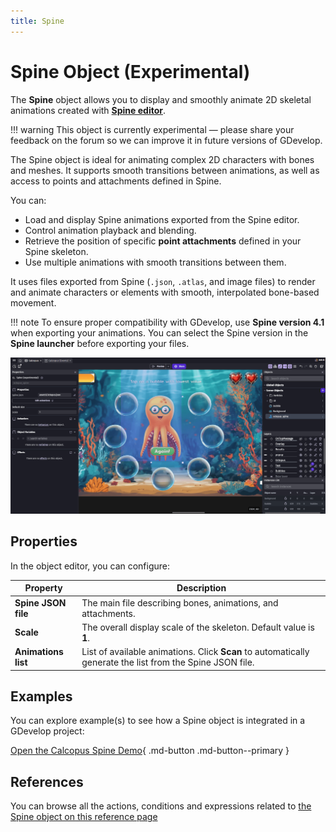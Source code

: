 ```yaml
---
title: Spine
---
```


# Spine Object (Experimental)

The **Spine** object allows you to display and smoothly animate 2D skeletal animations created with [**Spine editor**](https://esotericsoftware.com/spine).

!!! warning
    This object is currently experimental — please share your feedback on the forum so we can improve it in future versions of GDevelop.

The Spine object is ideal for animating complex 2D characters with bones and meshes.
It supports smooth transitions between animations, as well as access to points and attachments defined in Spine.

You can:

- Load and display Spine animations exported from the Spine editor.
- Control animation playback and blending.
- Retrieve the position of specific **point attachments** defined in your Spine skeleton.
- Use multiple animations with smooth transitions between them.

It uses files exported from Spine (`.json`, `.atlas`, and image files) to render and animate characters or elements with smooth, interpolated bone-based movement.

!!! note
    To ensure proper compatibility with GDevelop, use **Spine version 4.1** when exporting your animations. You can select the Spine version in the **Spine launcher** before exporting your files.

![Calcopus Spine Demo](image.png)

## Properties

In the object editor, you can configure:

| Property            | Description                                                                                               |
| ------------------- | --------------------------------------------------------------------------------------------------------- |
| **Spine JSON file** | The main file describing bones, animations, and attachments.                                              |
| **Scale**           | The overall display scale of the skeleton. Default value is **1**.                                        |
| **Animations list** | List of available animations. Click **Scan** to automatically generate the list from the Spine JSON file. |

## Examples

You can explore example(s) to see how a Spine object is integrated in a GDevelop project:

[Open the Calcopus Spine Demo](https://gdevelop.io/game-example/free/calcopus-spine-demo){ .md-button .md-button--primary }

## References

You can browse all the actions, conditions and expressions related to [the Spine object on this reference page](/gdevelop5/all-features/spine/reference/)

